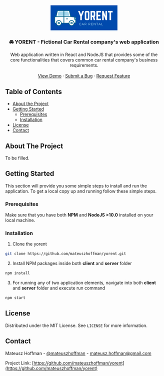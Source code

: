 
<br />
<p align="center">
  <a href="https://github.com/mateuszhoffman/yorent">
    <img src="docs/images/yorent-logo-rm.jpg" alt="Logo" width="214" height="80">
  </a>

  <h3 align="center">🚘 YORENT - Fictional Car Rental company's web application</h3>

  <p align="center">
    Web application written in React and NodeJS that provides some of the core functionalities that covers common car rental company's business requirements.
    <br />
    <br />
    <a href="#">View Demo</a>
    ·
    <a href="https://github.com/mateuszhoffman/yorent/issues">Submit a Bug</a>
    ·
    <a href="https://github.com/mateuszhoffman/yorent/issues">Request Feature</a>
  </p>
</p>



## Table of Contents

* [About the Project](#about-the-project)
* [Getting Started](#getting-started)
  * [Prerequisites](#prerequisites)
  * [Installation](#installation)
* [License](#license)
* [Contact](#contact)



## About The Project

To be filled.

## Getting Started

This section will provide you some simple steps to install and run the application. To get a local copy up and running follow these simple steps.

### Prerequisites

Make sure that you have both **NPM** and **NodeJS >10.0** installed on your local machine.

### Installation
 
1. Clone the yorent
```sh
git clone https://github.com/mateuszhoffman/yorent.git
```
2. Install NPM packages inside both **client** and **server** folder
```sh
npm install
```
3. For running any of two application elements, navigate into both **client** and **server** folder and execute run command
```sh
npm start
```

## License

Distributed under the MIT License. See `LICENSE` for more information.

## Contact

Mateusz Hoffman - [@mateuszhoffman](https://twitter.com/mateuszhoffman) - mateusz.hoffman@gmail.com

Project Link: [https://github.com/mateuszhoffman/yorent](https://github.com/mateuszhoffman/yorent)
